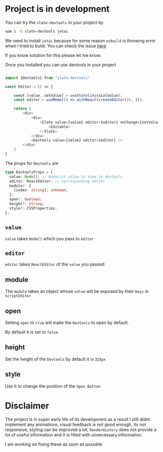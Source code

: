 # Project is in development

You can try the `slate-devtools` in your project by

```bash
npm i -D slate-devtools jotai
```

We need to install `jotai` because for some reason `esbuild` is throwing error when I tried to build. You can check the issue [here](https://github.com/pmndrs/jotai/issues/354)

If you know solution for this please let me know.

Once you installed you can use devtools in your project

```typescript

import {Devtools} from "slate-devtools"

const Editor = () => {

    const [value, setValue] = useState(initaialValue);
    const editor = useMemo(() => withReact(createEditor()), []);

    return (
        <div>
            <div>
                <Slate value={value} editor={editor} onChange={setValue}>
                    <Editable>
                </Slate>
            </div>
            <Devtools value={value} editor={editor} />
        </div>
    )
}

```

The props for `Devtools` are

```typescript
type DevtoolsProps = {
  value: Node[]; // NodeList value to show in devtools
  editor: ReactEditor; // Corresponding editor
  module?: {
    [index: string]: unknown;
  };
  open?: boolean;
  height?: string;
  style?: CSSProperties;
};
```

## `value`

`value` takes `Node[]` which you pass to `editor`

## `editor`

`editor` takes `ReactEditor` of the `value` you passed

## module

The `module` takes an object whose `value` will be exposed by their `keys` in `ScriptEditor`

## open

Setting `open` to `true` will make the `Devtools` to open by default.

By default it is set to `false`

## height

Set the height of the `Devtools` by default it is `325px`

## style

Use it to change the position of the `Open Button`

# Disclaimer

The project is in super early life of its development as a result I still didnt implement any animations, visual feedback is not good enough, its not responsive, styling can be improved a lot, `RenderHistory` does not provide a lot of useful information and it is filled with unnecessary information.

I am working on fixing these as soon as possible
